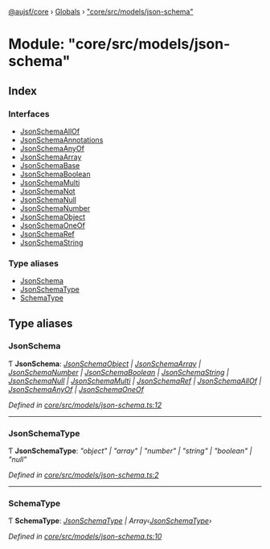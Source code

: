 [@aujsf/core](../README.md) › [Globals](../globals.md) › ["core/src/models/json-schema"](_core_src_models_json_schema_.md)

# Module: "core/src/models/json-schema"

## Index

### Interfaces

* [JsonSchemaAllOf](../interfaces/_core_src_models_json_schema_.jsonschemaallof.md)
* [JsonSchemaAnnotations](../interfaces/_core_src_models_json_schema_.jsonschemaannotations.md)
* [JsonSchemaAnyOf](../interfaces/_core_src_models_json_schema_.jsonschemaanyof.md)
* [JsonSchemaArray](../interfaces/_core_src_models_json_schema_.jsonschemaarray.md)
* [JsonSchemaBase](../interfaces/_core_src_models_json_schema_.jsonschemabase.md)
* [JsonSchemaBoolean](../interfaces/_core_src_models_json_schema_.jsonschemaboolean.md)
* [JsonSchemaMulti](../interfaces/_core_src_models_json_schema_.jsonschemamulti.md)
* [JsonSchemaNot](../interfaces/_core_src_models_json_schema_.jsonschemanot.md)
* [JsonSchemaNull](../interfaces/_core_src_models_json_schema_.jsonschemanull.md)
* [JsonSchemaNumber](../interfaces/_core_src_models_json_schema_.jsonschemanumber.md)
* [JsonSchemaObject](../interfaces/_core_src_models_json_schema_.jsonschemaobject.md)
* [JsonSchemaOneOf](../interfaces/_core_src_models_json_schema_.jsonschemaoneof.md)
* [JsonSchemaRef](../interfaces/_core_src_models_json_schema_.jsonschemaref.md)
* [JsonSchemaString](../interfaces/_core_src_models_json_schema_.jsonschemastring.md)

### Type aliases

* [JsonSchema](_core_src_models_json_schema_.md#jsonschema)
* [JsonSchemaType](_core_src_models_json_schema_.md#jsonschematype)
* [SchemaType](_core_src_models_json_schema_.md#schematype)

## Type aliases

###  JsonSchema

Ƭ **JsonSchema**: *[JsonSchemaObject](../interfaces/_core_src_models_json_schema_.jsonschemaobject.md) | [JsonSchemaArray](../interfaces/_core_src_models_json_schema_.jsonschemaarray.md) | [JsonSchemaNumber](../interfaces/_core_src_models_json_schema_.jsonschemanumber.md) | [JsonSchemaBoolean](../interfaces/_core_src_models_json_schema_.jsonschemaboolean.md) | [JsonSchemaString](../interfaces/_core_src_models_json_schema_.jsonschemastring.md) | [JsonSchemaNull](../interfaces/_core_src_models_json_schema_.jsonschemanull.md) | [JsonSchemaMulti](../interfaces/_core_src_models_json_schema_.jsonschemamulti.md) | [JsonSchemaRef](../interfaces/_core_src_models_json_schema_.jsonschemaref.md) | [JsonSchemaAllOf](../interfaces/_core_src_models_json_schema_.jsonschemaallof.md) | [JsonSchemaAnyOf](../interfaces/_core_src_models_json_schema_.jsonschemaanyof.md) | [JsonSchemaOneOf](../interfaces/_core_src_models_json_schema_.jsonschemaoneof.md)*

*Defined in [core/src/models/json-schema.ts:12](https://github.com/jbockle/au-jsonschema-form/blob/master/packages/core/src/models/json-schema.ts#L12)*

___

###  JsonSchemaType

Ƭ **JsonSchemaType**: *"object" | "array" | "number" | "string" | "boolean" | "null"*

*Defined in [core/src/models/json-schema.ts:2](https://github.com/jbockle/au-jsonschema-form/blob/master/packages/core/src/models/json-schema.ts#L2)*

___

###  SchemaType

Ƭ **SchemaType**: *[JsonSchemaType](_core_src_models_json_schema_.md#jsonschematype) | Array‹[JsonSchemaType](_core_src_models_json_schema_.md#jsonschematype)›*

*Defined in [core/src/models/json-schema.ts:10](https://github.com/jbockle/au-jsonschema-form/blob/master/packages/core/src/models/json-schema.ts#L10)*

